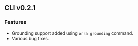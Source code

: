 ## CLI v0.2.1

### Features
- Grounding support added using `orra grounding` command.
- Various bug fixes. 
